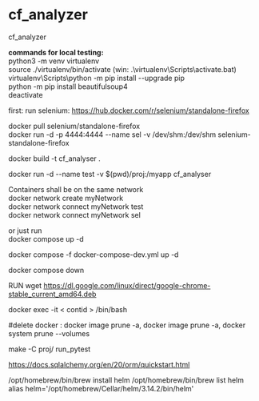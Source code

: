 # cf_analyzer
cf_analyzer

**commands for local testing:**   
python3 -m venv virtualenv   
source ./virtualenv/bin/activate  (win: .\virtualenv\Scripts\activate.bat)   
virtualenv\Scripts\python -m pip install --upgrade pip  
python -m pip install beautifulsoup4  
deactivate  

first: run selenium: https://hub.docker.com/r/selenium/standalone-firefox   


docker pull selenium/standalone-firefox   
docker run -d -p 4444:4444  --name sel -v /dev/shm:/dev/shm selenium-standalone-firefox   

docker build -t cf_analyser .   

docker run -d --name test -v $(pwd)/proj:/myapp cf_analyser   

Containers shall be on the same network   
docker network create myNetwork   
docker network connect myNetwork test   
docker network connect myNetwork sel   


or just run  
docker compose up -d  

docker compose -f docker-compose-dev.yml up -d   

docker compose down   

RUN wget https://dl.google.com/linux/direct/google-chrome-stable_current_amd64.deb

docker exec -it < contid > /bin/bash

#delete docker : docker image prune -a, docker image prune -a, docker system prune --volumes


make -C proj/ run_pytest


https://docs.sqlalchemy.org/en/20/orm/quickstart.html

/opt/homebrew/bin/brew install helm
/opt/homebrew/bin/brew list helm
alias helm='/opt/homebrew/Cellar/helm/3.14.2/bin/helm'